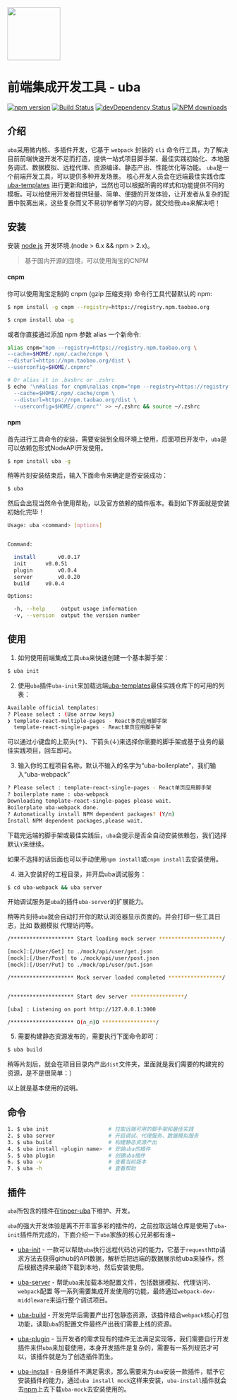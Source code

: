 <img src="http://tinper.org/assets/images/uba.png" width="120" />

# 前端集成开发工具 - uba

[![npm version](https://img.shields.io/npm/v/uba.svg)](https://www.npmjs.com/package/uba)
[![Build Status](https://img.shields.io/travis/iuap-design/tinper-uba/master.svg)](https://travis-ci.org/iuap-design/tinper-uba)
[![devDependency Status](https://img.shields.io/david/dev/iuap-design/tinper-uba.svg)](https://david-dm.org/iuap-design/tinper-uba#info=devDependencies)
[![NPM downloads](http://img.shields.io/npm/dm/uba.svg?style=flat)](https://npmjs.org/package/uba)

## 介绍

`uba`采用微内核、多插件开发，它基于 `webpack` 封装的 `cli` 命令行工具，为了解决目前前端快速开发不足而打造，提供一站式项目脚手架、最佳实践初始化、本地服务调试、数据模拟、远程代理、资源编译、静态产出、性能优化等功能。 `uba`是一个前端开发工具，可以提供多种开发场景。 核心开发人员会在远端最佳实践仓库 [uba-templates](https://github.com/uba-templates) 进行更新和维护，当然也可以根据所需的样式和功能提供不同的模板。可以给使用开发者提供轻量、简单、便捷的开发体验，让开发者从复杂的配置中脱离出来，这些复杂而又不易初学者学习的内容，就交给我`uba`来解决吧！

## 安装

安装 [node.js](https://nodejs.org) 开发环境.(node > 6.x && npm > 2.x)。

> 基于国内开源的囧境，可以使用淘宝的CNPM

#### cnpm

你可以使用淘宝定制的 cnpm (gzip 压缩支持) 命令行工具代替默认的 npm:
```bash
$ npm install -g cnpm --registry=https://registry.npm.taobao.org

$ cnpm install uba -g
```
或者你直接通过添加 npm 参数 alias 一个新命令:
```bash
alias cnpm="npm --registry=https://registry.npm.taobao.org \
--cache=$HOME/.npm/.cache/cnpm \
--disturl=https://npm.taobao.org/dist \
--userconfig=$HOME/.cnpmrc"

# Or alias it in .bashrc or .zshrc
$ echo '\n#alias for cnpm\nalias cnpm="npm --registry=https://registry.npm.taobao.org \
  --cache=$HOME/.npm/.cache/cnpm \
  --disturl=https://npm.taobao.org/dist \
  --userconfig=$HOME/.cnpmrc"' >> ~/.zshrc && source ~/.zshrc
```

#### npm

首先进行工具命令的安装，需要安装到全局环境上使用，后面项目开发中，`uba`是可以依赖包形式NodeAPI开发使用。
```bash
$ npm install uba -g
```
稍等片刻安装结束后，输入下面命令来确定是否安装成功：
```bash
$ uba
```
然后会出现当然命令使用帮助，以及官方依赖的插件版本。看到如下界面就是安装初始化完毕！
```bash
Usage: uba <command> [options]


Command:

  install		v0.0.17
  init		v0.0.51
  plugin		v0.0.4
  server		v0.0.20
  build		v0.0.4

Options:

  -h, --help     output usage information
  -v, --version  output the version number
```

## 使用

1. 如何使用前端集成工具`uba`来快速创建一个基本脚手架：

```bash
$ uba init
```
2. 使用`uba`插件`uba-init`来加载远端[uba-templates](https://github.com/uba-templates)最佳实践仓库下的可用的列表：
```bash
Available official templates:
? Please select : (Use arrow keys)
❯ template-react-multiple-pages - React多页应用脚手架
  template-react-single-pages - React单页应用脚手架
```
可以通过小键盘的上箭头(↑)、下箭头(↓)来选择你需要的脚手架或基于业务的最佳实践项目，回车即可。

3. 输入你的工程项目名称，默认不输入的名字为“uba-boilerplate”，我们输入“uba-webpack”

```bash
? Please select : template-react-single-pages - React单页应用脚手架
? boilerplate name : uba-webpack
Downloading template-react-single-pages please wait.
Boilerplate uba-webpack done.
? Automatically install NPM dependent packages? (Y/n)
Install NPM dependent packages,please wait.
```

下载完远端的脚手架或最佳实践后，`uba`会提示是否全自动安装依赖包，我们选择默认`Y`来继续。

如果不选择的话后面也可以手动使用`npm install`或`cnpm install`去安装使用。

4. 进入安装好的工程目录，并开启uba调试服务：

```bash
$ cd uba-webpack && uba server
```

开始调试服务是`uba`的插件`uba-server`的扩展能力。

稍等片刻待`uba`就会自动打开你的默认浏览器显示页面的。并会打印一些工具日志，比如 数据模拟 代理访问等。

```bash
/******************** Start loading mock server ********************/

[mock]:[/User/Get] to ./mock/api/user/get.json
[mock]:[/User/Post] to ./mock/api/user/post.json
[mock]:[/User/Put] to ./mock/api/user/put.json

/******************** Mock server loaded completed *****************/


/******************** Start dev server *****************/

[uba] : Listening on port http://127.0.0.1:3000

/******************** O(∩_∩)O *****************/
```

5. 需要构建静态资源发布的，需要执行下面命令即可：

```bash
$ uba build
```
稍等片刻后，就会在项目目录内产出`dist`文件夹，里面就是我们需要的构建完的资源，是不是很简单：）

以上就是基本使用的说明。

## 命令

```bash
1. $ uba init                   # 拉取远端可用的脚手架和最佳实践
2. $ uba server                 # 开启调试、代理服务、数据模拟服务
3. $ uba build                  # 构建静态资源产出
4. $ uba install <plugin name>  # 安装uba的插件
5. $ uba plugin                 # 创建uba插件
6. $ uba -v                     # 查看当前版本
7. $ uba -h                     # 查看帮助
```


## 插件

`uba`所包含的插件在[tinper-uba](https://github.com/tinper-uba)下维护、开发。

`uba`的强大开发体验是离不开丰富多彩的插件的，之前拉取远端仓库是使用了`uba-init`插件所完成的，下面介绍一下`uba`家族的核心兄弟都有谁~

- [uba-init](https://github.com/tinper-uba/uba-init) - 一款可以帮助`uba`执行远程代码访问的能力，它基于`request`http请求方法去获得github的API数据，解析后把远端的数据展示给uba来操作，然后根据选择来最终下载到本地，然后安装使用。

- [uba-server](https://github.com/tinper-uba/uba-server) - 帮助`uba`来加载本地配置文件，包括数据模拟、代理访问、`webpack`配置 等一系列需要集成开发使用的功能，最终通过`webpack-dev-middleware`来运行整个调试项目。

- [uba-build](https://github.com/tinper-uba/uba-build) - 开发完毕后需要产出打包静态资源，该插件结合`webpack`核心打包功能，读取`uba`的配置文件最终产出我们需要上线的资源。

- [uba-plugin](https://github.com/tinper-uba/uba-plugin) - 当开发者的需求现有的插件无法满足实现等，我们需要自行开发插件来供`uba`来加载使用，本身开发插件是复杂的，需要有一系列规范才可以，该插件就是为了创造插件而生。

- [uba-install](https://github.com/tinper-uba/uba-install) - 自身插件不满足需求，那么需要来为`uba`安装一款插件，赋予它安装插件的能力，通过`uba install mock`这样来安装，`uba-install`插件就会去[npm](https://www.npmjs.com/search?q=uba)上去下载`uba-mock`去安装使用的。
